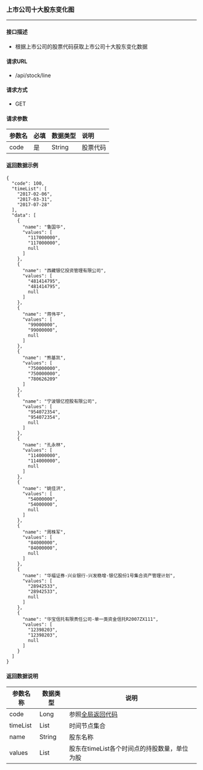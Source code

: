 ### 上市公司十大股东变化图

---

#### 接口描述

* 根据上市公司的股票代码获取上市公司十大股东变化数据

#### 请求URL

* /api/stock/line

#### 请求方式

* GET

#### 请求参数

| 参数名 | 必填 | 数据类型 | 说明 |
| :--- | :--- | :--- | :--- |
| code | 是 | String | 股票代码 |

#### 返回数据示例

```
{
  "code": 100,
  "timeList": [
    "2017-02-06",
    "2017-03-31",
    "2017-07-28"
  ],
  "data": [
    {
      "name": "鲁国华",
      "values": [
        "117000000",
        "117000000",
        null
      ]
    },
    {
      "name": "西藏银亿投资管理有限公司",
      "values": [
        "481414795",
        "481414795",
        null
      ]
    },
    {
      "name": "蒋伟平",
      "values": [
        "99000000",
        "99000000",
        null
      ]
    },
    {
      "name": "熊基凯",
      "values": [
        "750000000",
        "750000000",
        "780626209"
      ]
    },
    {
      "name": "宁波银亿控股有限公司",
      "values": [
        "954072354",
        "954072354",
        null
      ]
    },
    {
      "name": "孔永林",
      "values": [
        "114000000",
        "114000000",
        null
      ]
    },
    {
      "name": "姚佳洪",
      "values": [
        "54000000",
        "54000000",
        null
      ]
    },
    {
      "name": "周株军",
      "values": [
        "84000000",
        "84000000",
        null
      ]
    },
    {
      "name": "华福证券-兴业银行-兴发稳增-银亿股份1号集合资产管理计划",
      "values": [
        "28942533",
        "28942533",
        null
      ]
    },
    {
      "name": "华宝信托有限责任公司-单一类资金信托R2007ZX111",
      "values": [
        "12398203",
        "12398203",
        null
      ]
    }
  ]
}
```

#### 返回数据说明

| 参数名称 | 数据类型 | 说明 |
| --- | --- | --- |
| code | Long | 参照[全局返回代码](/数据词典.md) |
| timeList | List | 时间节点集合 |
| name | String | 股东名称 |
| values | List | 股东在timeList各个时间点的持股数量，单位为股 |



